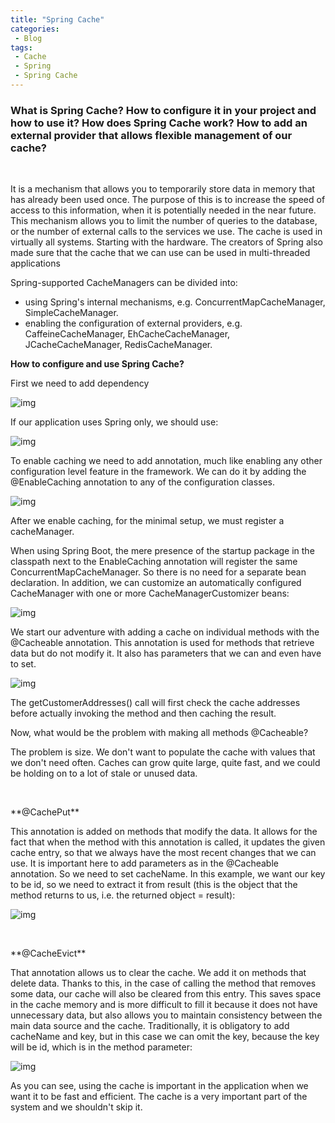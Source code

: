 ```yaml
---
title: "Spring Cache"
categories:
 - Blog
tags:
 - Cache
 - Spring
 - Spring Cache
---
```


### What is Spring Cache? How to configure it in your project and how to use it? How does Spring Cache work? How to add an external provider that allows flexible management of our cache?
<p>&nbsp;</p>
It is a mechanism that allows you to temporarily store data in memory that has already been used once.
The purpose of this is to increase the speed of access to this information, when it is potentially needed in the near future.
This mechanism allows you to limit the number of queries to the database, or the number of external calls to the services we use.
The cache is used in virtually all systems. Starting with the hardware. The creators of Spring also made sure that the cache that we can use can be used in multi-threaded applications

Spring-supported CacheManagers can be divided into:
* using Spring's internal mechanisms, e.g. ConcurrentMapCacheManager, SimpleCacheManager.
* enabling the configuration of external providers, e.g. CaffeineCacheManager, EhCacheCacheManager, JCacheCacheManager, RedisCacheManager.

**How to configure and use Spring Cache?**

First we need to add dependency

![img]({{site.url}}/assets/blog_images/2021-08-28-spring-cache/cache1.png)


If our application uses Spring only, we should use:


![img]({{site.url}}/assets/blog_images/2021-08-28-spring-cache/cache2.png)


To enable caching we need to add annotation, much like enabling any other configuration level feature in the framework.
We can do it by adding the @EnableCaching annotation to any of the configuration classes.

![img]({{site.url}}/assets/blog_images/2021-08-28-spring-cache/cache3.png)

After we enable caching, for the minimal setup, we must register a cacheManager.

When using Spring Boot, the mere presence of the startup package in the classpath next to the EnableCaching annotation will register the same ConcurrentMapCacheManager. So there is no need for a separate bean declaration.
In addition, we can customize an automatically configured CacheManager with one or more CacheManagerCustomizer <T> beans:

![img]({{site.url}}/assets/blog_images/2021-08-28-spring-cache/cache4.png)

We start our adventure with adding a cache on individual methods with the @Cacheable annotation. This annotation is used for methods that retrieve data but do not modify it. It also has parameters that we can and even have to set.

![img]({{site.url}}/assets/blog_images/2021-08-28-spring-cache/cache5.png)

The getCustomerAddresses() call will first check the cache addresses before actually invoking the method and then caching the result.

Now, what would be the problem with making all methods @Cacheable?

The problem is size. We don't want to populate the cache with values that we don't need often.
Caches can grow quite large, quite fast, and we could be holding on to a lot of stale or unused data.
<p>&nbsp;</p>
**@CachePut**

This annotation is added on methods that modify the data. It allows for the fact that when the method with this annotation is called, it updates the given cache entry, so that we always have the most recent changes that we can use. It is important here to add parameters as in the @Cacheable annotation. So we need to set cacheName.
In this example, we want our key to be id, so we need to extract it from result (this is the object that the method returns to us, i.e. the returned object = result):

![img]({{site.url}}/assets/blog_images/2021-08-28-spring-cache/cache7.png)
<p>&nbsp;</p>
**@CacheEvict**

That annotation allows us to clear the cache. We add it on methods that delete data.
Thanks to this, in the case of calling the method that removes some data, our cache will also be cleared from this entry.
This saves space in the cache memory and is more difficult to fill it because it does not have unnecessary data, but also allows you to maintain consistency between the main data source and the cache.
Traditionally, it is obligatory to add cacheName and key, but in this case we can omit the key, because the key will be id, which is in the method parameter:

![img]({{site.url}}/assets/blog_images/2021-08-28-spring-cache/cache6.png)

As you can see, using the cache is important in the application when we want it to be fast and efficient. The cache is a very important part of the system and we shouldn't skip it.

